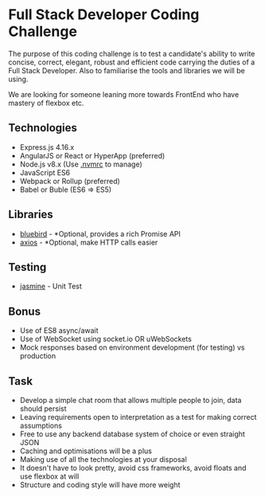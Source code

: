 # Full Stack Developer Coding Challenge

The purpose of this coding challenge is to test a candidate's ability to
write concise, correct, elegant, robust and efficient code carrying the
duties of a Full Stack Developer. Also to familiarise the tools and libraries we will be using.

We are looking for someone leaning more towards FrontEnd who have mastery of flexbox etc.

## Technologies

- Express.js 4.16.x
- AngularJS or React or HyperApp (preferred)
- Node.js v8.x (Use [.nvmrc](https://github.com/creationix/nvm) to manage)
- JavaScript ES6
- Webpack or Rollup (preferred)
- Babel or Buble (ES6 => ES5)

## Libraries

- [bluebird](https://www.npmjs.com/package/bluebird) - *Optional, provides a rich Promise API
- [axios](https://www.npmjs.com/package/axios) - *Optional, make HTTP calls easier

## Testing

- [jasmine](https://www.npmjs.com/package/jasmine) - Unit Test

## Bonus

- Use of ES8 async/await
- Use of WebSocket using socket.io OR uWebSockets
- Mock responses based on environment development (for testing) vs production

## Task

- Develop a simple chat room that allows multiple people to join, data should persist
- Leaving requirements open to interpretation as a test for making correct assumptions
- Free to use any backend database system of choice or even straight JSON
- Caching and optimisations will be a plus
- Making use of all the technologies at your disposal
- It doesn't have to look pretty, avoid css frameworks, avoid floats and use flexbox at will
- Structure and coding style will have more weight
